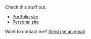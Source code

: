 Check this stuff out.

- [Portfolio site](https://dechrissen.github.io/)
- [Personal site](https://www.derekandersen.net/)

Want to contact me? [Send me an email](mailto:mail@derekandersen.net).
